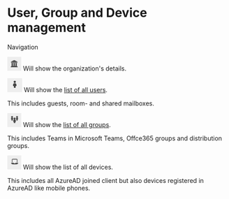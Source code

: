# User, Group and Device management

Navigation

![](../.gitbook/assets/org.png) Will show the organization's details.

![](../.gitbook/assets/user.png) Will show the [list of all users](user-list.md).

This includes guests, room- and shared mailboxes.

![](../.gitbook/assets/group.png) Will show the [list of all groups](group-list.md).

This includes Teams in Microsoft Teams, Offce365 groups and distribution groups.

![](../.gitbook/assets/device.png) Will show the list of all devices.

This includes all AzureAD joined client but also devices registered in AzureAD like mobile phones.


